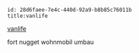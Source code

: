 ```
id: 28d6faee-7e4c-440d-92a9-b8b85c76011b
title:vanlife 
```
[vanlife][1]

fort nugget
wohnmobil
umbau

[1]: https://nacht-lichter.de/vanlife

